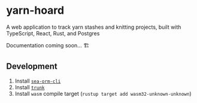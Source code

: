 # yarn-hoard
A web application to track yarn stashes and knitting projects, built with TypeScript, React, Rust, and Postgres

Documentation coming soon... 🏗️

## Development

1. Install [`sea-orm-cli`](https://github.com/SeaQL/sea-orm/blob/master/sea-orm-cli/README.md)
2. Install [`trunk`](https://trunkrs.dev/#install)
3. Install `wasm` compile target (`rustup target add wasm32-unknown-unknown`)
